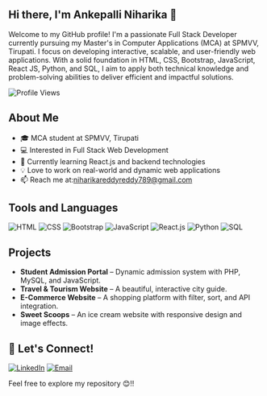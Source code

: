 ## Hi there, I'm Ankepalli Niharika 👋  
Welcome to my GitHub profile! I'm a passionate Full Stack Developer currently pursuing my Master's in Computer Applications (MCA) at SPMVV, Tirupati. I focus on developing interactive, scalable, and user-friendly web applications. With a solid foundation in HTML, CSS, Bootstrap, JavaScript, React JS, Python, and SQL, I aim to apply both technical knowledge and problem-solving abilities to deliver efficient and impactful solutions.

![Profile Views](https://komarev.com/ghpvc/?username=ankepalliniharika&color=blueviolet)

##  About Me
- 🎓 MCA student at SPMVV, Tirupati
- 💻 Interested in Full Stack Web Development
- 🌱 Currently learning React.js and backend technologies
- 💡 Love to work on real-world and dynamic web applications
- 📫 Reach me at:niharikareddyreddy789@gmail.com

##  Tools and Languages
![HTML](https://img.shields.io/badge/HTML-FF4500?style=flat&logo=html5&logoColor=white)
![CSS](https://img.shields.io/badge/CSS-1572B6?style=flat&logo=css3&logoColor=white)
![Bootstrap](https://img.shields.io/badge/Bootstrap-563D7C?style=flat&logo=bootstrap&logoColor=white)
![JavaScript](https://img.shields.io/badge/JavaScript-F7DF1E?style=flat&logo=javascript&logoColor=black)
![React.js](https://img.shields.io/badge/React-61DAFB?style=flat&logo=react&logoColor=black)
![Python](https://img.shields.io/badge/Python-3776AB?style=flat&logo=python&logoColor=white)
![SQL](https://img.shields.io/badge/SQL-4479A1?style=flat&logo=postgresql&logoColor=white)

## Projects
- **Student Admission Portal** – Dynamic admission system with PHP, MySQL, and JavaScript.
- **Travel & Tourism Website** – A beautiful, interactive city guide.
- **E-Commerce Website** – A shopping platform with filter, sort, and API integration.
- **Sweet Scoops** – An ice cream website with responsive design and image effects.

## 🤝 Let's Connect!
[![LinkedIn](https://img.shields.io/badge/LinkedIn-0077B5?style=flat&logo=linkedin&logoColor=white)](https://www.linkedin.com/in/ankepalli-niharika)
[![Email](https://img.shields.io/badge/Email-D14836?style=flat&logo=gmail&logoColor=white)](mailto:niharikareddyreddy789@gmail.com)

Feel free to explore my repository 😊!!
